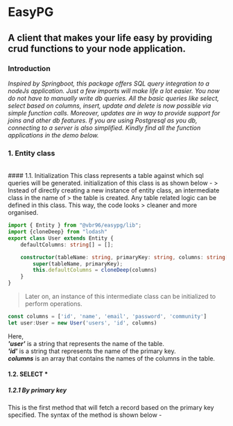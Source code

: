 # EasyPG
## A client that makes your life easy by providing crud functions to your node application.

### Introduction
*Inspired by Springboot, this package offers SQL query integration to a nodeJs application. Just a few imports will make life a lot easier. You now do not have to manually write db queries. All the basic queries like select, select based on columns, insert, update and delete is now possible via simple function calls. Moreover, updates are in way to provide support for joins and other db features. If you are using Postgresql as you db, connecting to a server is also simplified. Kindly find all the function applications in the demo below.*

### 1. Entity class
<br>
#### 1.1. Initialization
This class represents a table against which sql queries will be generated. initialization of this class is as shown below -
> Instead of directly creating a new instance of entity class, an intermediate class in the name of
> the table is created. Any table related logic can be defined in this class. This way, the code looks 
> cleaner and more organised.

```typescript
import { Entity } from "@vbr96/easypg/lib";
import {cloneDeep} from "lodash"
export class User extends Entity {
    defaultColumns: string[] = [];

    constructor(tableName: string, primaryKey: string, columns: string[]) {
        super(tableName, primaryKey);
        this.defaultColumns = cloneDeep(columns)
    }
}
```
> Later on, an instance of this intermediate class can be initialized to perform operations.

```typescript
const columns = ['id', 'name', 'email', 'password', 'community']
let user:User = new User('users', 'id', columns)
```
Here,<br>    ***'user'*** is a string that represents the name of the table.<br>    ***'id'*** is a string that represents the name of the primary key.<br>    ***columns*** is an array that contains the names of the columns in the table.
<br>
#### 1.2. SELECT *
##### 1.2.1 By primary key
This is the first method that will fetch a record based on the primary key specified. The syntax of the method is shown below - 
```typescript

```